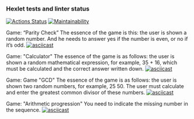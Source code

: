 ### Hexlet tests and linter status
[![Actions Status](https://github.com/himetik/python-project-49/actions/workflows/hexlet-check.yml/badge.svg)](https://github.com/himetik/python-project-49/actions)
[![Maintainability](https://api.codeclimate.com/v1/badges/51c00a674417745f35b0/maintainability)](https://codeclimate.com/github/himetik/python-project-49/maintainability)

Game: “Parity Check”
The essence of the game is this: the user is shown a random number. And he needs to answer yes if the number is even, or no if it’s odd.
[![asciicast](https://asciinema.org/a/661904.svg)](https://asciinema.org/a/661904)

Game: "Calculator"
The essence of the game is as follows: the user is shown a random mathematical expression, for example, 35 + 16, which must be calculated and the correct answer written down.
[![asciicast](https://asciinema.org/a/661907.svg)](https://asciinema.org/a/661907)

Game: Game "GCD"
The essence of the game is as follows: the user is shown two random numbers, for example, 25 50. The user must calculate and enter the greatest common divisor of these numbers.
[![asciicast](https://asciinema.org/a/V01GRHc2whocERZ0dDwlB1JV6.svg)](https://asciinema.org/a/V01GRHc2whocERZ0dDwlB1JV6)

Game: "Arithmetic progression"
You need to indicate the missing number in the sequence.
[![asciicast](https://asciinema.org/a/661912.svg)](https://asciinema.org/a/661912)
